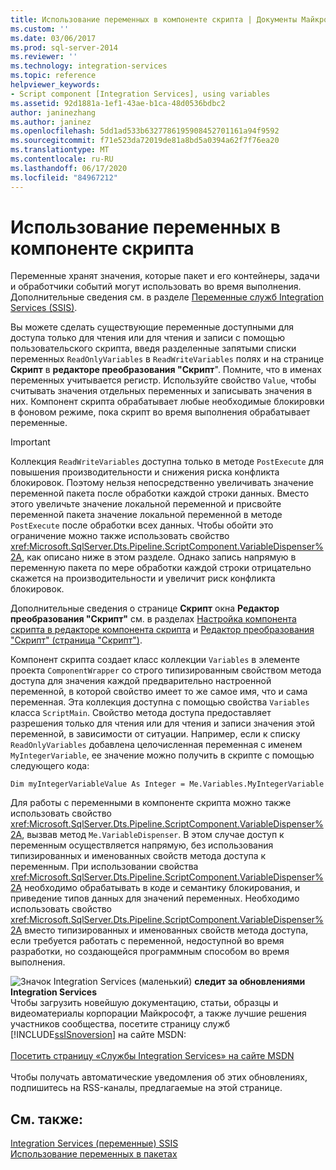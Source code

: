 ```yaml
---
title: Использование переменных в компоненте скрипта | Документы Майкрософт
ms.custom: ''
ms.date: 03/06/2017
ms.prod: sql-server-2014
ms.reviewer: ''
ms.technology: integration-services
ms.topic: reference
helpviewer_keywords:
- Script component [Integration Services], using variables
ms.assetid: 92d1881a-1ef1-43ae-b1ca-48d0536bdbc2
author: janinezhang
ms.author: janinez
ms.openlocfilehash: 5dd1ad533b6327786195908452701161a94f9592
ms.sourcegitcommit: f71e523da72019de81a8bd5a0394a62f7f76ea20
ms.translationtype: MT
ms.contentlocale: ru-RU
ms.lasthandoff: 06/17/2020
ms.locfileid: "84967212"
---
```

# <a name="using-variables-in-the-script-component"></a>Использование переменных в компоненте скрипта
  Переменные хранят значения, которые пакет и его контейнеры, задачи и обработчики событий могут использовать во время выполнения. Дополнительные сведения см. в разделе [Переменные служб Integration Services (SSIS)](../../integration-services-ssis-variables.md).  
  
 Вы можете сделать существующие переменные доступными для доступа только для чтения или для чтения и записи с помощью пользовательского скрипта, введя разделенные запятыми списки переменных `ReadOnlyVariables` в `ReadWriteVariables` полях и на странице **Скрипт** в **редакторе преобразования "Скрипт**". Помните, что в именах переменных учитывается регистр. Используйте свойство `Value`, чтобы считывать значения отдельных переменных и записывать значения в них. Компонент скрипта обрабатывает любые необходимые блокировки в фоновом режиме, пока скрипт во время выполнения обрабатывает переменные.  
  
> [!IMPORTANT]  
>  Коллекция `ReadWriteVariables` доступна только в методе `PostExecute` для повышения производительности и снижения риска конфликта блокировок. Поэтому нельзя непосредственно увеличивать значение переменной пакета после обработки каждой строки данных. Вместо этого увеличьте значение локальной переменной и присвойте переменной пакета значение локальной переменной в методе `PostExecute` после обработки всех данных. Чтобы обойти это ограничение можно также использовать свойство <xref:Microsoft.SqlServer.Dts.Pipeline.ScriptComponent.VariableDispenser%2A>, как описано ниже в этом разделе. Однако запись напрямую в переменную пакета по мере обработки каждой строки отрицательно скажется на производительности и увеличит риск конфликта блокировок.  
  
 Дополнительные сведения о странице **Скрипт** окна **Редактор преобразования "Скрипт"** см. в разделах [Настройка компонента скрипта в редакторе компонента скрипта](configuring-the-script-component-in-the-script-component-editor.md) и [Редактор преобразования "Скрипт" (страница "Скрипт")](../../script-transformation-editor-script-page.md).  
  
 Компонент скрипта создает класс коллекции `Variables` в элементе проекта `ComponentWrapper` со строго типизированным свойством метода доступа для значения каждой предварительно настроенной переменной, в которой свойство имеет то же самое имя, что и сама переменная. Эта коллекция доступна с помощью свойства `Variables` класса `ScriptMain`. Свойство метода доступа предоставляет разрешения только для чтения или для чтения и записи значения этой переменной, в зависимости от ситуации. Например, если к списку `ReadOnlyVariables` добавлена целочисленная переменная с именем `MyIntegerVariable`, ее значение можно получить в скрипте с помощью следующего кода:  
  
 `Dim myIntegerVariableValue As Integer = Me.Variables.MyIntegerVariable`  
  
 Для работы с переменными в компоненте скрипта можно также использовать свойство <xref:Microsoft.SqlServer.Dts.Pipeline.ScriptComponent.VariableDispenser%2A>, вызвав метод `Me.VariableDispenser`. В этом случае доступ к переменным осуществляется напрямую, без использования типизированных и именованных свойств метода доступа к переменным. При использовании свойства <xref:Microsoft.SqlServer.Dts.Pipeline.ScriptComponent.VariableDispenser%2A> необходимо обрабатывать в коде и семантику блокирования, и приведение типов данных для значений переменных. Необходимо использовать свойство <xref:Microsoft.SqlServer.Dts.Pipeline.ScriptComponent.VariableDispenser%2A> вместо типизированных и именованных свойств метода доступа, если требуется работать с переменной, недоступной во время разработки, но создающейся программным способом во время выполнения.  
  
![Значок Integration Services (маленький)](../../media/dts-16.gif "Значок служб Integration Services (маленький)")  **следит за обновлениями Integration Services**<br /> Чтобы загрузить новейшую документацию, статьи, образцы и видеоматериалы корпорации Майкрософт, а также лучшие решения участников сообщества, посетите страницу служб [!INCLUDE[ssISnoversion](../../../includes/ssisnoversion-md.md)] на сайте MSDN:<br /><br /> [Посетить страницу «Службы Integration Services» на сайте MSDN](https://go.microsoft.com/fwlink/?LinkId=136655)<br /><br /> Чтобы получать автоматические уведомления об этих обновлениях, подпишитесь на RSS-каналы, предлагаемые на этой странице.  
  
## <a name="see-also"></a>См. также:  
 [Integration Services &#40;переменные&#41; SSIS](../../integration-services-ssis-variables.md)   
 [Использование переменных в пакетах](../../use-variables-in-packages.md)  
  
  
